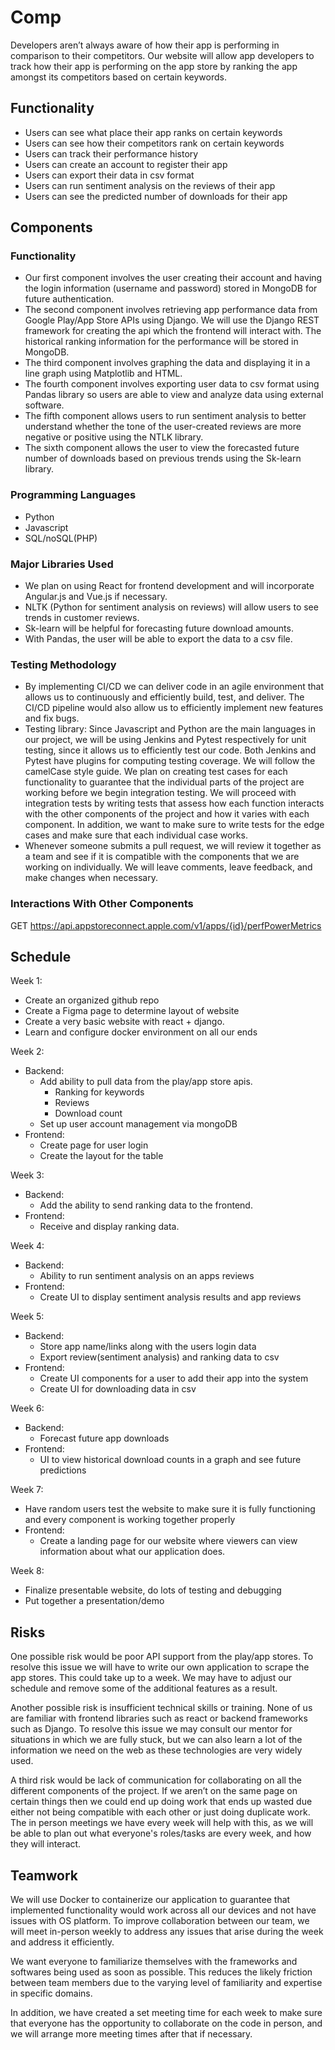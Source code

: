 # Comp

Developers aren’t always aware of how their app is performing in comparison to their competitors. Our website will allow app developers to track how their app is performing on the app store by ranking the app amongst its competitors based on certain keywords. 

## Functionality
- Users can see what place their app ranks on certain keywords
- Users can see how their competitors rank on certain keywords
- Users can track their performance history
- Users can create an account to register their app
- Users can export their data in csv format
- Users can run sentiment analysis on the reviews of their app
- Users can see the predicted number of downloads for their app

## Components

### Functionality
- Our first component involves the user creating their account and having the login information (username and password) stored in MongoDB for future authentication.
- The second component involves retrieving app performance data from Google Play/App Store APIs using Django. We will use the Django REST framework for creating the api which the frontend will interact with. The historical ranking information for the performance will be stored in MongoDB.
- The third component involves graphing the data and displaying it in a line graph using Matplotlib and HTML.
- The fourth component involves exporting user data to csv format using Pandas library so users are able to view and analyze data using external software.
- The fifth component allows users to run sentiment analysis to better understand whether the tone of the user-created reviews are more negative or positive using the NTLK library.
- The sixth component allows the user to view the forecasted future number of downloads based on previous trends using the Sk-learn library.

### Programming Languages
- Python
- Javascript
- SQL/noSQL(PHP)

### Major Libraries Used
- We plan on using React for frontend development and will incorporate Angular.js and Vue.js if necessary.
- NLTK (Python for sentiment analysis on reviews) will allow users to see trends in customer reviews.
- Sk-learn will be helpful for forecasting future download amounts.
- With Pandas, the user will be able to export the data to a csv file.

### Testing Methodology
- By implementing CI/CD we can deliver code in an agile environment that allows us to continuously and efficiently build, test, and deliver. The CI/CD pipeline would also allow us to efficiently implement new features and fix bugs.
- Testing library: Since Javascript and Python are the main languages in our project, we will be using Jenkins and Pytest respectively for unit testing, since it allows us to efficiently test our code. Both Jenkins and Pytest have plugins for computing testing coverage. We will follow the camelCase style guide. We plan on creating test cases for each functionality to guarantee that the individual parts of the project are working before we begin integration testing. We will proceed with integration tests by writing tests that assess how each function interacts with the other components of the project and how it varies with each component. In addition, we want to make sure to write tests for the edge cases and make sure that each individual case works. 
- Whenever someone submits a pull request, we will review it together as a team and see if it is compatible with the components that we are working on individually. We will leave comments, leave feedback, and make changes when necessary. 

### Interactions With Other Components
GET https://api.appstoreconnect.apple.com/v1/apps/{id}/perfPowerMetrics

## Schedule
Week 1:
- Create an organized github repo
- Create a Figma page to determine layout of website
- Create a very basic website with react + django.
- Learn and configure docker environment on all our ends

Week 2:
- Backend:
  - Add ability to pull data from the play/app store apis.
    - Ranking for keywords
    - Reviews
    - Download count
  - Set up user account management via mongoDB
- Frontend:
  - Create page for user login
  - Create the layout for the table

Week 3:
- Backend:
  - Add the ability to send ranking data to the frontend.
- Frontend:
  - Receive and display ranking data.

Week 4:
- Backend:
  - Ability to run sentiment analysis on an apps reviews
- Frontend:
  - Create UI to display sentiment analysis results and app reviews


Week 5:
- Backend:
  - Store app name/links along with the users login data
  - Export review(sentiment analysis) and ranking data to csv
- Frontend:
  - Create UI components for a user to add their app into the system
  - Create UI for downloading data in csv

Week 6:
- Backend:
  - Forecast future app downloads
- Frontend:
  - UI to view historical download counts in a graph and see future predictions

Week 7:
- Have random users test the website to make sure it is fully functioning and every component is working together properly
- Frontend:
  - Create a landing page for our website where viewers can view information about what our application does.

Week 8:
- Finalize presentable website, do lots of testing and debugging
- Put together a presentation/demo


## Risks
One possible risk would be poor API support from the play/app stores. To resolve this issue we will have to write our own application to scrape the app stores. This could take up to a week. We may have to adjust our schedule and remove some of the additional features as a result.

Another possible risk is insufficient technical skills or training. None of us are familiar with frontend libraries such as react or backend frameworks such as Django. To resolve this issue we may consult our mentor for situations in which we are fully stuck, but we can also learn a lot of the information we need on the web as these technologies are very widely used.

A third risk would be lack of communication for collaborating on all the different components of the project. If we aren’t on the same page on certain things then we could end up doing work that ends up wasted due either not being compatible with each other or just doing duplicate work. The in person meetings we have every week will help with this, as we will be able to plan out what everyone's roles/tasks are every week, and how they will interact. 

## Teamwork
We will use Docker to containerize our application to guarantee that implemented functionality would work across all our devices and not have issues with OS platform. To improve collaboration between our team, we will meet in-person weekly to address any issues that arise during the week and address it efficiently.

We want everyone to familiarize themselves with the frameworks and softwares being used as soon as possible. This reduces the likely friction between team members due to the varying level of familiarity and expertise in specific domains.

In addition, we have created a set meeting time for each week to make sure that everyone has the opportunity to collaborate on the code in person, and we will arrange more meeting times after that if necessary.



